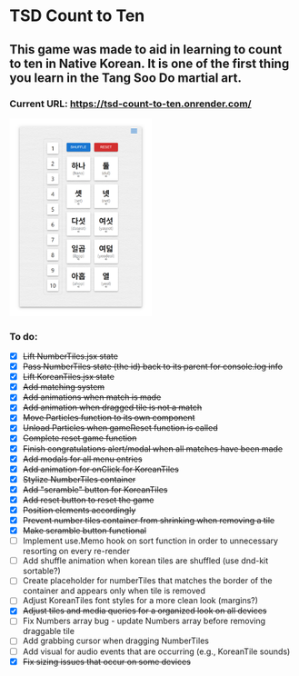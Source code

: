 # TSD Count to Ten

## This game was made to aid in learning to count to ten in Native Korean. It is one of the first thing you learn in the Tang Soo Do martial art.

### Current URL: https://tsd-count-to-ten.onrender.com/

<img src="public/alphaScreenshot2.png" width="250" />

### To do:
- [x] ~~Lift NumberTiles.jsx state~~
- [x] ~~Pass NumberTiles state (the id) back to its parent for console.log info~~
- [x] ~~Lift KoreanTiles.jsx state~~
- [x] ~~Add matching system~~
- [x] ~~Add animations when match is made~~
- [x] ~~Add animation when dragged tile is not a match~~
- [x] ~~Move Particles function to its own component~~
- [x] ~~Unload Particles when gameReset function is called~~
- [x] ~~Complete reset game function~~
- [x] ~~Finish congratulations alert/modal when all matches have been made~~
- [x] ~~Add modals for all menu entries~~
- [x] ~~Add animation for onClick for KoreanTiles~~
- [x] ~~Stylize NumberTiles container~~
- [x] ~~Add "scramble" button for KoreanTiles~~
- [x] ~~Add reset button to reset the game~~
- [x] ~~Position elements accordingly~~
- [x] ~~Prevent number tiles container from shrinking when removing a tile~~
- [x] ~~Make scramble button functional~~
- [ ] Implement use.Memo hook on sort function in order to unnecessary resorting on every re-render
- [ ] Add shuffle animation when korean tiles are shuffled (use dnd-kit sortable?)
- [ ] Create placeholder for numberTiles that matches the border of the container and appears only when tile is removed
- [ ] Adjust KoreanTiles font styles for a more clean look (margins?)
- [x] ~~Adjust tiles and media queries for a organized look on all devices~~
- [ ] Fix Numbers array bug - update Numbers array before removing draggable tile
- [ ] Add grabbing cursor when dragging NumberTiles
- [ ] Add visual for audio events that are occurring (e.g., KoreanTile sounds)
- [x] ~~Fix sizing issues that occur on some devices~~